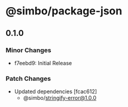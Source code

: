 # @simbo/package-json

## 0.1.0

### Minor Changes

- f7eebd9: Initial Release

### Patch Changes

- Updated dependencies [fcac612]
  - @simbo/stringify-error@1.0.0
